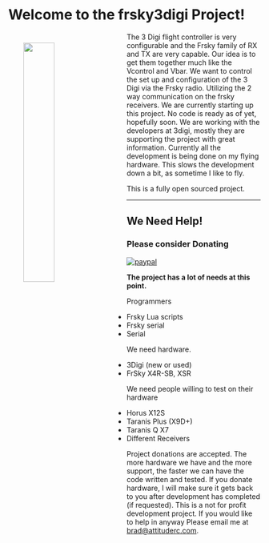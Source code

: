 #  Welcome to the frsky3digi Project!

<img align="left" style="width:35%;height:35%;margin:20px 30px" src="http://attituderc.com/frsky3digi/3digi_small.png"> The 3 Digi flight controller is very configurable and the Frsky family of RX and TX are very capable. Our idea is to get them together much like the Vcontrol and Vbar. We want to control the set up and configuration of the 3 Digi via the Frsky radio. Utilizing the 2 way communication on the frsky receivers. We are currently starting up this project. No code is ready as of yet, hopefully soon. We are working with the developers at 3digi, mostly they are supporting the project with great information.
Currently all the development is being done on my flying hardware. This slows the development down a bit, as sometime I like to fly.

This is a fully open sourced project.

***

## We Need Help!     
### Please consider Donating
[![paypal](https://www.paypalobjects.com/en_US/i/btn/btn_donateCC_LG.gif)](https://www.paypal.com/cgi-bin/webscr?cmd=_s-xclick&hosted_button_id=6USEBTT22FEXW)


**The project has a lot of needs at this point.**

Programmers
* Frsky Lua scripts
* Frsky serial
* Serial

We need hardware.
* 3Digi (new or used)
* FrSky X4R-SB, XSR 

We need people willing to test on their hardware
* Horus X12S
* Taranis Plus (X9D+)
* Taranis Q X7
* Different Receivers 

Project donations are accepted. The more hardware we have and the more support, the faster we can have the code written and tested. If you donate hardware, I will make sure it gets back to you after development has completed (if requested).
This is a not for profit development project.
If you would like to help in anyway Please email me at brad@attituderc.com.
